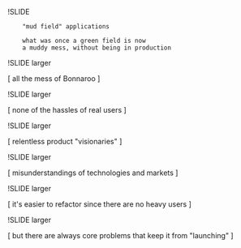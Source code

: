 
!SLIDE

        "mud field" applications

        what was once a green field is now
        a muddy mess, without being in production

!SLIDE  larger

[ all the mess of Bonnaroo ]

!SLIDE  larger

[ none of the hassles of real users ]

!SLIDE  larger

[ relentless product "visionaries" ]

!SLIDE  larger

[ misunderstandings of technologies and markets ]

!SLIDE larger

[ it's easier to refactor since there are no heavy users ]

!SLIDE larger

[ but there are always core problems that keep it from "launching" ]
